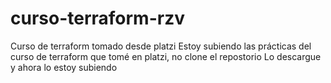 # curso-terraform-rzv
Curso de terraform tomado desde platzi
Estoy subiendo las prácticas del curso de terraform que tomé en platzi, no clone el repostorio
Lo descargue y ahora lo estoy subiendo

